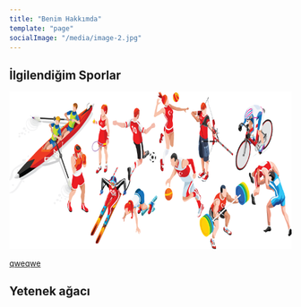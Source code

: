 ```yaml
---
title: "Benim Hakkımda"
template: "page"
socialImage: "/media/image-2.jpg"
---
```


## İlgilendiğim Sporlar

![ada](/media/sporlar/sporlar-genel.png)
 
[qweqwe](/pages/ilgilendigim-sporlar)


## Yetenek ağacı

 